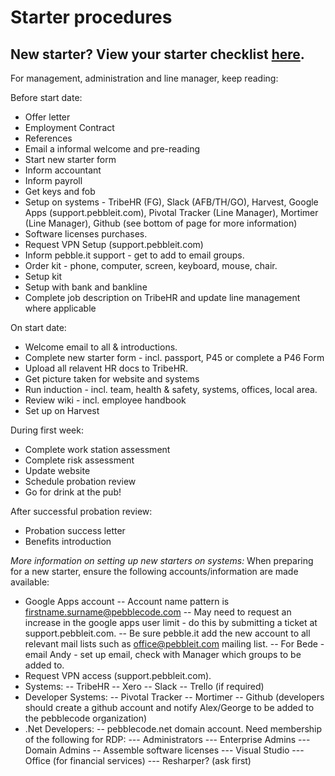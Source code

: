 # Starter procedures

## New starter? View your starter checklist [here](). 

For management, administration and line manager, keep reading:

Before start date: 

- Offer letter
- Employment Contract
- References
- Email a informal welcome and pre-reading
- Start new starter form
- Inform accountant
- Inform payroll
- Get keys and fob
- Setup on systems - TribeHR (FG), Slack (AFB/TH/GO), Harvest, Google Apps (support.pebbleit.com), Pivotal Tracker (Line Manager), Mortimer (Line Manager), Github (see bottom of page for more information)
- Software licenses purchases.
- Request VPN Setup (support.pebbleit.com)
- Inform pebble.it support - get to add to email groups.
- Order kit - phone, computer, screen, keyboard, mouse, chair.
- Setup kit
- Setup with bank and bankline
- Complete job description on TribeHR and update line management where applicable

On start date:

- Welcome email to all & introductions.
- Complete new starter form - incl. passport, P45 or complete a P46 Form
- Upload all relavent HR docs to TribeHR.
- Get picture taken for website and systems
- Run induction - incl. team, health & safety, systems, offices, local area.
- Review wiki - incl. employee handbook
- Set up on Harvest

During first week:

- Complete work station assessment
- Complete risk assessment
- Update website
- Schedule probation review
- Go for drink at the pub!

After successful probation review:

- Probation success letter
- Benefits introduction

*More information on setting up new starters on systems:*
When preparing for a new starter, ensure the following accounts/information are made available:

- Google Apps account
-- Account name pattern is firstname.surname@pebblecode.com
-- May need to request an increase in the google apps user limit - do this by submitting a ticket at support.pebbleit.com.
-- Be sure pebble.it add the new account to all relevant mail lists such as office@pebbleit.com mailing list.
-- For Bede - email Andy - set up email, check with Manager which groups to be added to.
- Request VPN access (support.pebbleit.com).  
- Systems:
-- TribeHR
-- Xero
-- Slack
-- Trello (if required)
- Developer Systems:
-- Pivotal Tracker
-- Mortimer
-- Github (developers should create a github account and notify Alex/George to be added to the pebblecode organization)
- .Net Developers:
-- pebblecode.net domain account.  Need membership of the following for RDP:
--- Administrators
--- Enterprise Admins
--- Domain Admins
-- Assemble software licenses
--- Visual Studio
--- Office (for financial services)
--- Resharper? (ask first)
